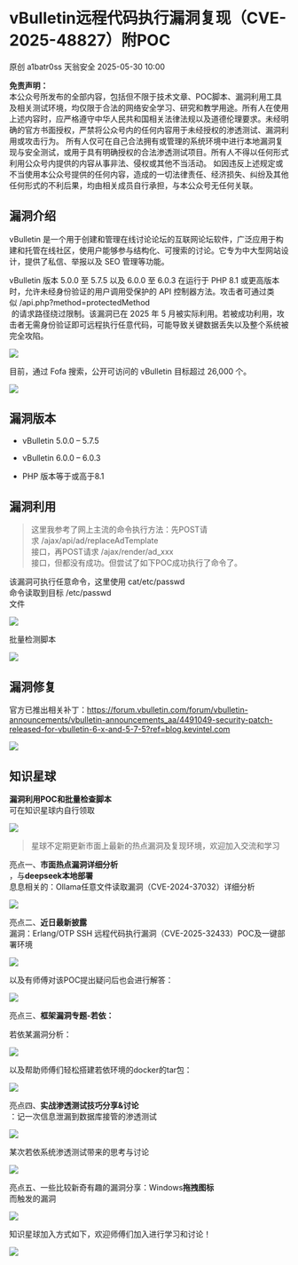 #  vBulletin远程代码执行漏洞复现（CVE-2025-48827）附POC   
原创 a1batr0ss  天翁安全   2025-05-30 10:00  
  
**免责声明：**  
本公众号所发布的全部内容，包括但不限于技术文章、POC脚本、漏洞利用工具及相关测试环境，均仅限于合法的网络安全学习、研究和教学用途。所有人在使用上述内容时，应严格遵守中华人民共和国相关法律法规以及道德伦理要求。未经明确的官方书面授权，严禁将公众号内的任何内容用于未经授权的渗透测试、漏洞利用或攻击行为。 所有人仅可在自己合法拥有或管理的系统环境中进行本地漏洞复现与安全测试，或用于具有明确授权的合法渗透测试项目。所有人不得以任何形式利用公众号内提供的内容从事非法、侵权或其他不当活动。 如因违反上述规定或不当使用本公众号提供的任何内容，造成的一切法律责任、经济损失、纠纷及其他任何形式的不利后果，均由相关成员自行承担，与本公众号无任何关联。  
## 漏洞介绍  
  
vBulletin 是一个用于创建和管理在线讨论论坛的互联网论坛软件，广泛应用于构建和托管在线社区，使用户能够参与结构化、可搜索的讨论。它专为中大型网站设计，提供了私信、举报以及 SEO 管理等功能。  
  
vBulletin 版本 5.0.0 至 5.7.5 以及 6.0.0 至 6.0.3 在运行于 PHP 8.1 或更高版本时，允许未经身份验证的用户调用受保护的 API 控制器方法。攻击者可通过类似 /api.php?method=protectedMethod  
 的请求路径绕过限制。该漏洞已在 2025 年 5 月被实际利用。若被成功利用，攻击者无需身份验证即可远程执行任意代码，可能导致关键数据丢失以及整个系统被完全攻陷。  
  
![](https://mmbiz.qpic.cn/sz_mmbiz_jpg/I2eHcAFia5S4vp8nT2dIYSib34tyKvibDsjxAhCdxaNM8L4h1RWnuWT5h686lZ3qL6u6L7OklzWfHDGrsxPBo8SEQ/640?wx_fmt=jpeg&from=appmsg "")  
  
目前，通过 Fofa 搜索，公开可访问的 vBulletin 目标超过 26,000 个。  
  
![](https://mmbiz.qpic.cn/sz_mmbiz_png/I2eHcAFia5S4vp8nT2dIYSib34tyKvibDsjbQqz3te0HF7uicIw6EKmwq4Q6c3XIb0iaxiaKXzGP5yJ1pbzG8O4Sjsxg/640?wx_fmt=png&from=appmsg "")  
## 漏洞版本  
- vBulletin 5.0.0 – 5.7.5  
  
- vBulletin 6.0.0 – 6.0.3  
  
- PHP 版本等于或高于8.1  
  
## 漏洞利用  
> 这里我参考了网上主流的命令执行方法：先POST请求 /ajax/api/ad/replaceAdTemplate  
接口，再POST请求 /ajax/render/ad_xxx  
接口，但都没有成功。但尝试了如下POC成功执行了命令了。  
  
  
该漏洞可执行任意命令，这里使用 cat/etc/passwd  
命令读取到目标 /etc/passwd  
文件  
  
![](https://mmbiz.qpic.cn/sz_mmbiz_png/I2eHcAFia5S4vp8nT2dIYSib34tyKvibDsjJCAWHbKwr7dL2R4c6Aeb7UFWOaicTSknb92N8Y2UQ9J2diaBJarYrcFA/640?wx_fmt=png&from=appmsg "")  
  
批量检测脚本  
  
![](https://mmbiz.qpic.cn/sz_mmbiz_png/I2eHcAFia5S4vp8nT2dIYSib34tyKvibDsjlZvkbsaFkFoXXPibQwuph0IAWkrlWO4GNI6TztcDC3pNyklOE20KYkA/640?wx_fmt=png&from=appmsg "")  
## 漏洞修复  
  
官方已推出相关补丁：https://forum.vbulletin.com/forum/vbulletin-announcements/vbulletin-announcements_aa/4491049-security-patch-released-for-vbulletin-6-x-and-5-7-5?ref=blog.kevintel.com  
  
![](https://mmbiz.qpic.cn/sz_mmbiz_png/I2eHcAFia5S4vp8nT2dIYSib34tyKvibDsjVCIcJS53tqaGzAVN8HA7u08PpAK2vtfajfpGoY76scYlxtHaPVKIKg/640?wx_fmt=png&from=appmsg "")  
  
## 知识星球  
  
**漏洞利用POC和批量检查脚本**  
可在知识星球内自行领取  
  
![](https://mmbiz.qpic.cn/sz_mmbiz_png/I2eHcAFia5S4vp8nT2dIYSib34tyKvibDsjCZUKqgVNVdeSUIGrfCoUmukyMXrkQbD6ibf3SZTBNL3p19k8kXHTbicg/640?wx_fmt=png&from=appmsg "")  
> 星球不定期更新市面上最新的热点漏洞及复现环境，欢迎加入交流和学习  
  
  
亮点一、**市面热点漏洞详细分析**  
，与**deepseek本地部署**  
息息相关的：Ollama任意文件读取漏洞（CVE-2024-37032）详细分析  
  
![](https://mmbiz.qpic.cn/sz_mmbiz_png/I2eHcAFia5S4vp8nT2dIYSib34tyKvibDsjcicxzyqmKRvgPvDicasz1X02yfWqFGzWX1uQvVY22mCibMVfoWUibFibicKg/640?wx_fmt=png&from=appmsg "")  
  
亮点二、**近日最新披露**  
漏洞：Erlang/OTP SSH 远程代码执行漏洞（CVE-2025-32433）POC及一键部署环境  
  
![](https://mmbiz.qpic.cn/sz_mmbiz_png/I2eHcAFia5S4vp8nT2dIYSib34tyKvibDsjc9Abcq4y0ial8XMqPciciaicSiaXFnAXyY3u6FWeQXia3NUEdbKibqItFSic8A/640?wx_fmt=png&from=appmsg "")  
  
以及有师傅对该POC提出疑问后也会进行解答：  
  
![](https://mmbiz.qpic.cn/sz_mmbiz_png/I2eHcAFia5S4vp8nT2dIYSib34tyKvibDsjC8iaKyWam3kX3icggfrUa4uo0tKQvW7y6t60zamdEhpTtrHWd1b64KFQ/640?wx_fmt=png&from=appmsg "")  
  
亮点三、**框架漏洞专题-若依：**  
  
若依某漏洞分析：  
  
![](https://mmbiz.qpic.cn/sz_mmbiz_png/I2eHcAFia5S4vp8nT2dIYSib34tyKvibDsjibTxeObSibAHXuEfaUugWxM3TJy4OgJ9icJCM7xLjwcwpbqHDvwqubcicA/640?wx_fmt=png&from=appmsg "")  
  
以及帮助师傅们轻松搭建若依环境的docker的tar包：  
  
![](https://mmbiz.qpic.cn/sz_mmbiz_png/I2eHcAFia5S4vp8nT2dIYSib34tyKvibDsjWjfCljjDaF478ouYyVjw89W3bZFqCVsx19FDrHPputEh4NVrCgknfA/640?wx_fmt=png&from=appmsg "")  
  
亮点四、**实战渗透测试技巧分享&讨论**  
：记一次信息泄漏到数据库接管的渗透测试  
  
![](https://mmbiz.qpic.cn/sz_mmbiz_png/I2eHcAFia5S4vp8nT2dIYSib34tyKvibDsjOlLibBexutQtPm8SNrceFt82CFaDyYzPbGH1vibg2baNRrqWFvIfjkHQ/640?wx_fmt=png&from=appmsg "")  
  
某次若依系统渗透测试带来的思考与讨论  
  
![](https://mmbiz.qpic.cn/sz_mmbiz_png/I2eHcAFia5S4vp8nT2dIYSib34tyKvibDsjicuerVJZg2BibyKZBtouUSf1SRbTRInstUUicZn4Ux7JG0diaRqK24Vbsw/640?wx_fmt=png&from=appmsg "")  
  
亮点五、一些比较新奇有趣的漏洞分享：Windows**拖拽图标**  
而触发的漏洞  
  
![](https://mmbiz.qpic.cn/sz_mmbiz_png/I2eHcAFia5S4vp8nT2dIYSib34tyKvibDsjV3h1ptJJXzMvJicGWcnFfMHbxDApEAnbS7jp9FaGiaBHAY83e39ZIq5w/640?wx_fmt=png&from=appmsg "")  
  
知识星球加入方式如下，欢迎师傅们加入进行学习和讨论！  
  
![](https://mmbiz.qpic.cn/sz_mmbiz_png/I2eHcAFia5S4vp8nT2dIYSib34tyKvibDsj7w743TdfMuSS4hTVwrUkSYBN4icjibKribibS2fLHDIXq67Dtbd113miaSQ/640?wx_fmt=png&from=appmsg "")  
  
